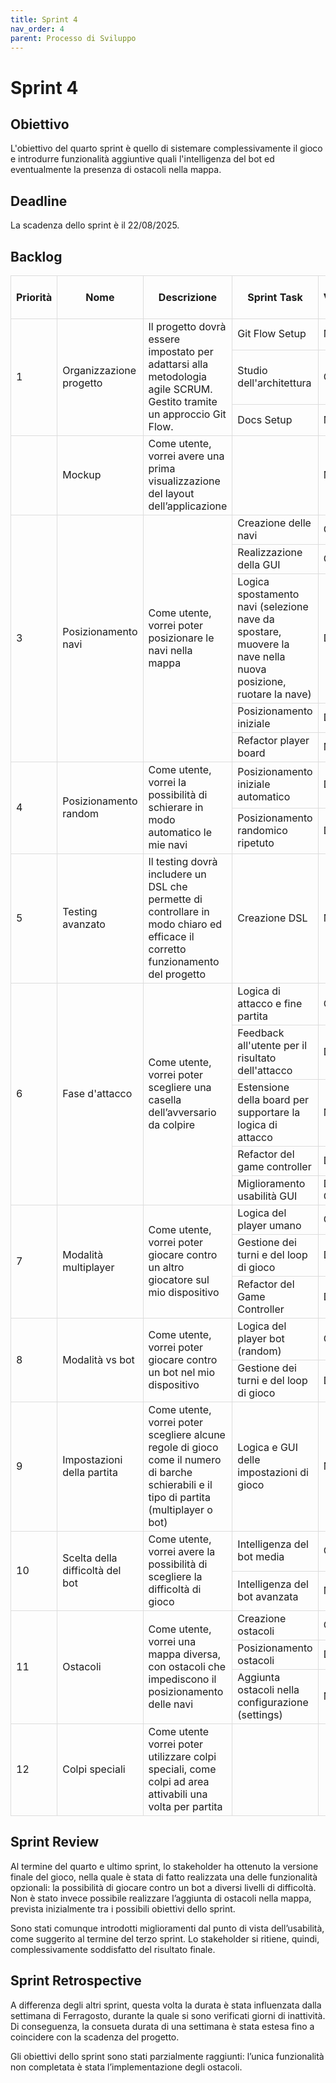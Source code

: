 ```yaml
---
title: Sprint 4
nav_order: 4
parent: Processo di Sviluppo
---
```


# Sprint 4

## Obiettivo
L'obiettivo del quarto sprint è quello di sistemare complessivamente il gioco 
e introdurre funzionalità aggiuntive quali l'intelligenza del bot ed eventualmente la presenza di ostacoli nella mappa.

## Deadline
La scadenza dello sprint è il 22/08/2025.

## Backlog
<style>
table {
    border-collapse: collapse;
    width: 100%;
}
table th, table td {
    border: 1px solid #ddd;
}
table td[rowspan] {
    vertical-align: middle;
}
</style>
<table>
  <thead>
    <tr>
      <th>Priorità</th>
      <th>Nome</th>
      <th>Descrizione</th>
      <th>Sprint Task</th>
      <th>Volontario</th>
      <th>Stima Sprint 1</th>
      <th>Stima Sprint 2</th>
      <th>Stima Sprint 3</th>
      <th>Stima Sprint 4</th>
    </tr>
  </thead>
  <tbody>
    <tr>
      <td rowspan="3">1</td>
      <td rowspan="3">Organizzazione progetto</td>
      <td rowspan="3">Il progetto dovrà essere impostato per adattarsi alla metodologia agile SCRUM. 
            Gestito tramite un approccio Git Flow.</td>
      <td>Git Flow Setup</td>
      <td>Mirco</td>
      <td>0</td>
      <td>0</td>
      <td>0</td>
      <td>0</td>
    </tr>
    <tr>
      <td>Studio dell'architettura</td>
      <td>Chiara</td>
      <td>0</td>
      <td>0</td>
      <td>0</td>
      <td>0</td>
    </tr>
    <tr>
      <td>Docs Setup</td>
      <td>Mirco</td>
      <td>0</td>
      <td>0</td>
      <td>0</td>
      <td>0</td>
    </tr>
    <tr>
      <td></td>
      <td>Mockup</td>
      <td>Come utente, vorrei avere una prima visualizzazione del layout dell’applicazione</td>
      <td></td>
      <td>Mirco</td>
      <td>0</td>
      <td>0</td>
      <td>0</td>
      <td>0</td>
    </tr>
    <tr>
      <td rowspan="6">3</td>
      <td rowspan="6">Posizionamento navi</td>
      <td rowspan="6">Come utente, vorrei poter posizionare le navi nella mappa</td>
    </tr>
    <tr>
      <td>Creazione delle navi</td>
      <td>Chiara</td>
      <td>0</td>
      <td>0</td>
      <td>0</td>
      <td>0</td>
    </tr>
    <tr>
      <td>Realizzazione della GUI</td>
      <td>Chiara</td>
      <td>0</td>
      <td>0</td>
      <td>0</td>
      <td>0</td>
    </tr>
    <tr>
      <td>Logica spostamento navi (selezione nave da spostare, 
        muovere la nave nella nuova posizione, 
        ruotare la nave)</td>
      <td>Dilaver</td>
      <td>4</td>
      <td>0</td>
      <td>0</td>
      <td>0</td>
    </tr>
    <tr>
      <td>Posizionamento iniziale</td>
      <td>Dilaver</td>
      <td>0</td>
      <td>0</td>
      <td>0</td>
      <td>0</td>
    </tr>
    <tr>
      <td>Refactor player board</td>
      <td>Mirco</td>
      <td>4</td>
      <td>4</td>
      <td>2</td>
      <td>0</td>
    </tr>
    <tr>
      <td rowspan="3">4</td>
      <td rowspan="3">Posizionamento random</td>
      <td rowspan="3">Come utente, vorrei la possibilità di schierare in modo automatico le mie navi</td>
    </tr>
    <tr>
      <td>Posizionamento iniziale automatico</td>
      <td>Dilaver</td>
      <td>1</td>
      <td>0</td>
      <td>0</td>
      <td>0</td>
    </tr>
    <tr>
      <td>Posizionamento randomico ripetuto</td>
      <td>Dilaver</td>
      <td>3</td>
      <td>0</td>
      <td>0</td>
      <td>0</td>
    </tr>
    <tr>
      <td rowspan="3">5</td>
      <td rowspan="3">Testing avanzato</td>
      <td rowspan="3">Il testing dovrà includere un DSL che permette di controllare 
        in modo chiaro ed efficace il corretto funzionamento del progetto</td>
    </tr>
    <tr>
      <td>Creazione DSL</td>
      <td>Mirco</td>
      <td>4</td>
      <td>0</td>
      <td>0</td>
      <td>0</td>
    </tr>
    <tr>
    </tr>
    <tr>
      <td rowspan="6">6</td>
      <td rowspan="6">Fase d'attacco</td>
      <td rowspan="6">Come utente, vorrei poter scegliere una casella dell’avversario da colpire</td>
    </tr>
    <tr>
      <td>Logica di attacco e fine partita</td>
      <td>Chiara</td>
      <td>15</td>
      <td>0</td>
      <td>0</td>
      <td>0</td>
    </tr>
    <tr>
      <td>Feedback all'utente per il risultato dell'attacco</td>
      <td>Dilaver</td>
      <td>10</td>
      <td>0</td>
      <td>0</td>
      <td>0</td>
    </tr>
    <tr>
      <td>Estensione della board per supportare la logica di attacco</td>
      <td>Mirco</td>
      <td>9</td>
      <td>0</td>
      <td>0</td>
      <td>0</td>
    </tr>
    <tr>
      <td>Refactor del game controller</td>
      <td>Dilaver</td>
      <td>5</td>
      <td>5</td>
      <td>3</td>
      <td>0</td>
    </tr>
    <tr>
      <td>Miglioramento usabilità GUI</td>
      <td>Dilaver, Chiara</td>
      <td>0</td>
      <td>0</td>
      <td>8</td>
      <td>0</td>
    </tr>
    <tr>
      <td rowspan="4">7</td>
      <td rowspan="4">Modalità multiplayer</td>
      <td rowspan="4">Come utente, vorrei poter giocare
            contro un altro giocatore sul mio dispositivo</td>
    </tr>
    <tr>
      <td>Logica del player umano</td>
      <td>Chiara</td>
      <td>7</td>
      <td>7</td>
      <td>0</td>
      <td>0</td>
    </tr>
    <tr>
      <td>Gestione dei turni e del loop di gioco</td>
      <td>Dilaver</td>
      <td>10</td>
      <td>10</td>
      <td>2</td>
      <td>0</td>
    </tr>
    <tr>
      <td>Refactor del Game Controller</td>
      <td>Dilaver</td>
      <td>5</td>
      <td>5</td>
      <td>5</td>
      <td>0</td>
    </tr>
    <tr>
      <td rowspan="3">8</td>
      <td rowspan="3">Modalità vs bot</td>
      <td rowspan="3">Come utente, vorrei poter giocare contro un bot nel mio dispositivo</td>
    </tr>
    <tr>
      <td>Logica del player bot (random)</td>
      <td>Chiara</td>
      <td>8</td>
      <td>8</td>
      <td>0</td>
      <td>0</td>
    </tr>
    <tr>
      <td>Gestione dei turni e del loop di gioco</td>
      <td>Dilaver</td>
      <td>5</td>
      <td>5</td>
      <td>0</td>
      <td>0</td>
    </tr>
    <tr>
      <td>9</td>
      <td>Impostazioni della partita</td>
      <td>Come utente, vorrei poter scegliere alcune regole di gioco come il numero di barche schierabili 
            e il tipo di partita (multiplayer o bot)</td>
      <td>Logica e GUI delle impostazioni di gioco</td>
      <td>Mirco</td>
      <td>9</td>
      <td>9</td>
      <td>0</td>
      <td>0</td>
    </tr>
    <tr>
      <td rowspan="3">10</td>
      <td rowspan="3">Scelta della difficoltà del bot</td>
      <td rowspan="3">Come utente, vorrei avere la possibilità di scegliere la difficoltà di gioco</td>
    </tr>
    <tr>
      <td>Intelligenza del bot media</td>
      <td>Chiara</td>
      <td>10</td>
      <td>10</td>
      <td>10</td>
      <td>0</td>
    </tr>
    <tr>
      <td>Intelligenza del bot avanzata</td>
      <td>Mirco</td>
      <td>8</td>
      <td>8</td>
      <td>8</td>
      <td>0</td>
    </tr>
    <tr>
      <td rowspan="4">11</td>
      <td rowspan="4">Ostacoli</td>
      <td rowspan="4">Come utente, vorrei una mappa diversa, 
        con ostacoli che impediscono il posizionamento delle navi</td>
    </tr>
    <tr>
      <td>Creazione ostacoli</td>
      <td>Chiara</td>
      <td>3</td>
      <td>3</td>
      <td>3</td>
      <td>3</td>
    </tr>
    <tr>
      <td>Posizionamento ostacoli</td>
      <td>Dilaver</td>
      <td>5</td>
      <td>5</td>
      <td>5</td>
      <td>5</td>
    </tr>
    <tr>
      <td>Aggiunta ostacoli nella configurazione (settings)</td>
      <td>Mirco</td>
      <td>6</td>
      <td>6</td>
      <td>6</td>
      <td>6</td>
    </tr>
    <tr>
      <td>12</td>
      <td>Colpi speciali</td>
      <td>Come utente vorrei poter utilizzare colpi speciali, 
            come colpi ad area attivabili una volta per partita</td>
      <td></td>
      <td></td>
      <td></td>
      <td></td>
      <td></td>
      <td></td>
    </tr>
  </tbody>
</table>

## Sprint Review
Al termine del quarto e ultimo sprint, lo stakeholder ha ottenuto la versione finale del gioco, nella quale è
stata di fatto realizzata una delle funzionalità opzionali: la possibilità di giocare contro un bot a diversi
livelli di difficoltà.
Non è stato invece possibile realizzare l’aggiunta di ostacoli nella mappa, 
prevista inizialmente tra i possibili obiettivi dello sprint.

Sono stati comunque introdotti miglioramenti dal punto di vista dell’usabilità, 
come suggerito al termine del terzo sprint. Lo stakeholder si ritiene, quindi, complessivamente 
soddisfatto del risultato finale.

## Sprint Retrospective
A differenza degli altri sprint, questa volta la durata è stata influenzata dalla settimana di Ferragosto, 
durante la quale si sono verificati giorni di inattività. 
Di conseguenza, la consueta durata di una settimana è stata estesa fino a coincidere con la scadenza del progetto.

Gli obiettivi dello sprint sono stati parzialmente raggiunti: l’unica funzionalità non completata è stata l’implementazione degli ostacoli.
